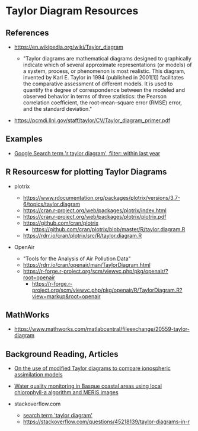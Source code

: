
# Taylor Diagram Resources

## References
- https://en.wikipedia.org/wiki/Taylor_diagram
  + "Taylor diagrams are mathematical diagrams designed to graphically indicate which of several approximate representations (or models) of a system, process, or phenomenon is most realistic. This diagram, invented by Karl E. Taylor in 1994 (published in 2001[1]) facilitates the comparative assessment of different models. It is used to quantify the degree of correspondence between the modeled and observed behavior in terms of three statistics: the Pearson correlation coefficient, the root-mean-square error (RMSE) error, and the standard deviation."

- https://pcmdi.llnl.gov/staff/taylor/CV/Taylor_diagram_primer.pdf


## Examples
- [Google Search term 'r taylor diagram', filter: within last year](https://www.google.com/search?q=r+taylor+diagram&client=firefox-b-1-d&tbm=isch&source=lnt&tbs=qdr:y&sa=X&ved=0ahUKEwi68dPf4OXjAhVIwFQKHWvYCTMQpwUIJA&biw=1760&bih=840&dpr=1.09)



## R Resourcesw for plotting Taylor Diagrams
- plotrix
  + https://www.rdocumentation.org/packages/plotrix/versions/3.7-6/topics/taylor.diagram
  + https://cran.r-project.org/web/packages/plotrix/index.html
  + https://cran.r-project.org/web/packages/plotrix/plotrix.pdf
  + https://github.com/cran/plotrix
    * https://github.com/cran/plotrix/blob/master/R/taylor.diagram.R
  + https://rdrr.io/cran/plotrix/src/R/taylor.diagram.R

- OpenAir 
  + "Tools for the Analysis of Air Pollution Data"
  + https://rdrr.io/cran/openair/man/TaylorDiagram.html
  + https://r-forge.r-project.org/scm/viewvc.php/pkg/openair/?root=openair
    * https://r-forge.r-project.org/scm/viewvc.php/pkg/openair/R/TaylorDiagram.R?view=markup&root=openair


## MathWorks
- https://www.mathworks.com/matlabcentral/fileexchange/20559-taylor-diagram



## Background Reading, Articles
- [On the use of modified Taylor diagrams to compare ionospheric assimilation models](https://agupubs.onlinelibrary.wiley.com/doi/full/10.1002/2014RS005435)
- [Water quality monitoring in Basque coastal areas using local chlorophyll-a algorithm and MERIS images](https://www.researchgate.net/figure/Taylor-Diagram-showing-the-correlation-coefficient-R-the-root-mean-square-difference_fig6_235989036)

- stackoverflow.com
  + [search term 'taylor diagram'](https://stackoverflow.com/search?q=taylor+diagram)
  + https://stackoverflow.com/questions/45218139/taylor-diagrams-in-r

